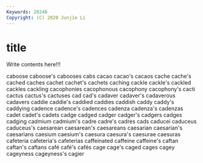 ```yaml
---
Keywords: 20246
Copyright: (C) 2020 Junjie Li
---
```


# title

Write contents here!!!

caboose 
caboose's 
cabooses 
cabs 
cacao 
cacao's 
cacaos
cache 
cache's 
cached 
caches 
cachet 
cachet's 
cachets 
caching 
cackle 
cackle's
cackled 
cackles 
cackling 
cacophonies 
cacophonous 
cacophony 
cacophony's 
cacti 
cactus 
cactus's
cactuses 
cad 
cad's 
cadaver 
cadaver's 
cadaverous 
cadavers 
caddie 
caddie's 
caddied
caddies 
caddish 
caddy 
caddy's 
caddying 
cadence 
cadence's 
cadences 
cadenza 
cadenza's
cadenzas 
cadet 
cadet's 
cadets 
cadge 
cadged 
cadger 
cadger's 
cadgers 
cadges
cadging 
cadmium 
cadmium's 
cadre 
cadre's 
cadres 
cads 
caducei 
caduceus 
caduceus's
caesarean 
caesarean's 
caesareans 
caesarian 
caesarian's 
caesarians 
caesium 
caesium's 
caesura 
caesura's
caesurae 
caesuras 
cafeteria 
cafeteria's 
cafeterias 
caffeinated 
caffeine 
caffeine's 
caftan 
caftan's
caftans 
café 
café's 
cafés 
cage 
cage's 
caged 
cages 
cagey 
cageyness
cageyness's 
cagier 
